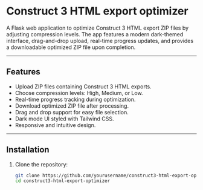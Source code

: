# Construct 3 HTML export optimizer

A Flask web application to optimize Construct 3 HTML export ZIP files by adjusting compression levels. The app features a modern dark-themed interface, drag-and-drop upload, real-time progress updates, and provides a downloadable optimized ZIP file upon completion.

---

## Features

- Upload ZIP files containing Construct 3 HTML exports.
- Choose compression levels: High, Medium, or Low.
- Real-time progress tracking during optimization.
- Download optimized ZIP file after processing.
- Drag and drop support for easy file selection.
- Dark mode UI styled with Tailwind CSS.
- Responsive and intuitive design.

---

## Installation

1. Clone the repository:

   ```bash
   git clone https://github.com/yourusername/construct3-html-export-optimizer.git
   cd construct3-html-export-optimizer
